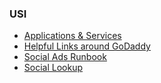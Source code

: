 ### USI
- [Applications & Services](https://godaddy-corp.atlassian.net/wiki/spaces/MKTG/pages/3694310743/Applications+and+Services)
- [ Helpful Links around GoDaddy](https://godaddy-corp.atlassian.net/wiki/spaces/DIFY/pages/27329245/Helpful+Links+Around+GoDaddy)
- [Social Ads Runbook](https://godaddy-corp.atlassian.net/wiki/spaces/MKTG/pages/3300869743/Runbook+Auto-Renew+Workflow#\uD83D\uDCD8-WO-SF-DifyFbAdPublish)
- [Social Lookup](https://admin.dm.int.gdcorp.tools/social/lookup)

